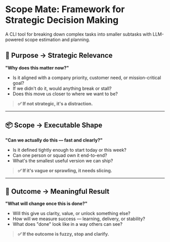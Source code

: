 # Scope Mate: Framework for Strategic Decision Making

A CLI tool for breaking down complex tasks into smaller subtasks with LLM-powered scope estimation and planning.

## 🧭 Purpose → Strategic Relevance

**"Why does this matter now?"**

- Is it aligned with a company priority, customer need, or mission-critical goal?
- If we didn't do it, would anything break or stall?
- Does this move us closer to where we want to be?

> **✅ If not strategic, it's a distraction.**

---

## 📦 Scope → Executable Shape

**"Can we actually do this — fast and clearly?"**

- Is it defined tightly enough to start today or this week?
- Can one person or squad own it end-to-end?
- What's the smallest useful version we can ship?

> **✅ If it's vague or sprawling, it needs slicing.**

---

## 🎯 Outcome → Meaningful Result

**"What will change once this is done?"**

- Will this give us clarity, value, or unlock something else?
- How will we measure success — learning, delivery, or stability?
- What does "done" look like in a way others can see?

> **✅ If the outcome is fuzzy, stop and clarify.**
